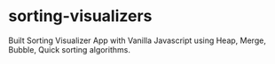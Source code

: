 # sorting-visualizers

Built Sorting Visualizer App with Vanilla Javascript using Heap, Merge, Bubble, Quick sorting algorithms.
